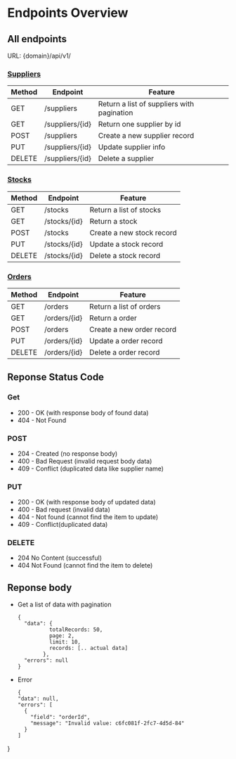 # Endpoints Overview

## All endpoints
URL: {domain}/api/v1/

### [Suppliers](supplier.md)

| Method | Endpoint        | Feature                                     |
| ------ | --------------- | ------------------------------------------- |
| GET    | /suppliers      | Return a list of suppliers with pagination |
| GET    | /suppliers/{id} | Return one supplier by id                   |
| POST   | /suppliers      | Create a new supplier record                |
| PUT    | /suppliers/{id} | Update supplier info                        |
| DELETE | /suppliers/{id} | Delete a supplier                           |

### [Stocks](stock.md)

| Method | Endpoint     | Feature                   |
| ------ | ------------ | ------------------------- |
| GET    | /stocks      | Return a list of stocks   |
| GET    | /stocks/{id} | Return a stock            |
| POST   | /stocks      | Create a new stock record |
| PUT    | /stocks/{id} | Update a stock record     |
| DELETE | /stocks/{id} | Delete a stock record     |

### [Orders](order.md)

| Method | Endpoint     | Feature                   |
| ------ | ------------ | ------------------------- |
| GET    | /orders      | Return a list of orders   |
| GET    | /orders/{id} | Return a order            |
| POST   | /orders      | Create a new order record |
| PUT    | /orders/{id} | Update a order record     |
| DELETE | /orders/{id} | Delete a order record     |

## Reponse Status Code

### Get

- 200 - OK (with response body of found data)
- 404 - Not Found

### POST

- 204 - Created (no response body)
- 400 - Bad Request (invalid request body data)
- 409 - Conflict (duplicated data like supplier name)

### PUT

- 200 - OK (with response body of updated data)
- 400 - Bad request (invalid data)
- 404 - Not found (cannot find the item to update)
- 409 - Conflict(duplicated data)

### DELETE

- 204 No Content (successful)
- 404 Not Found (cannot find the item to delete)

## Reponse body
- Get a list of data with pagination
  ```
  {
    "data": {
            totalRecords: 50,
            page: 2,
            limit: 10,
            records: [.. actual data]
          },
    "errors": null
  }
  ```
- Error
  ```
  {
  "data": null,
  "errors": [
    {
      "field": "orderId",
      "message": "Invalid value: c6fc081f-2fc7-4d5d-84"
    }
  ]
}
  ```
